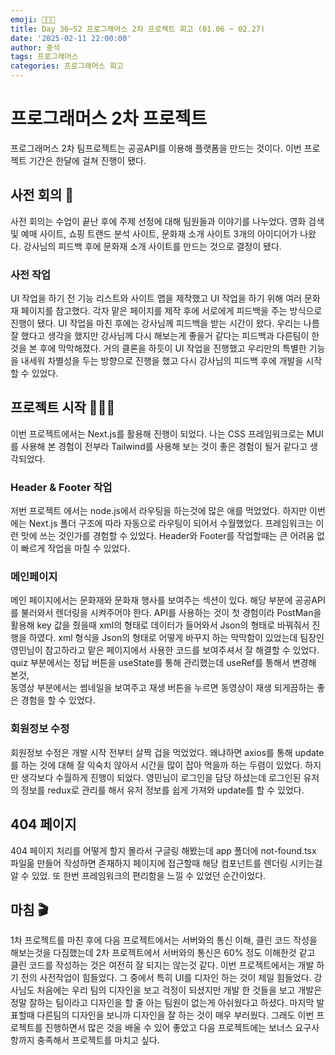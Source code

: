 ```yaml
---
emoji: 👨🏻‍💻
title: Day 36~52 프로그래머스 2차 프로젝트 회고 (01.06 ~ 02.27)
date: '2025-02-11 22:00:00'
author: 중석
tags: 프로그래머스
categories: 프로그래머스 회고
---
```


# 프로그래머스 2차 프로젝트

프로그래머스 2차 팀프로젝트는 공공API를 이용해 플랫폼을 만드는 것이다. 이번 프로젝트 기간은 한달에 걸쳐 진행이 됐다.

## 사전 회의 📝

사전 회의는 수업이 끝난 후에 주제 선정에 대해 팀원들과 이야기를 나누었다.
영화 검색 및 예매 사이트, 쇼핑 트랜드 분석 사이트, 문화재 소개 사이트 3개의 아이디어가 나왔다.
강사님의 피드백 후에 문화재 소개 사이트를 만드는 것으로 결정이 됐다.

### 사전 작업

UI 작업을 하기 전 기능 리스트와 사이트 맵을 제작했고 UI 작업을 하기 위해 여러 문화재 페이지를 참고했다.
각자 맡은 페이지를 제작 후에 서로에게 피드백을 주는 방식으로 진행이 됐다. UI 작업을 마친 후에는 강사님께 피드백을 받는 시간이 왔다.
우리는 나름 잘 했다고 생각을 했지만 강사님께 다시 해보는게 좋을거 같다는 피드백과 다른팀이 한것을 본 후에 막막해졌다.
거의 클론을 하듯이 UI 작업을 진행했고 우리만의 특별한 기능을 내세워 차별성을 두는 방향으로 진행을 했고
다시 강사님의 피드백 후에 개발을 시작할 수 있었다.

## 프로젝트 시작 👨🏻‍💻

이번 프로젝트에서는 Next.js를 활용해 진행이 되었다. 나는 CSS 프레임워크로는 MUI를 사용해 본 경험이 전부라
Tailwind를 사용해 보는 것이 좋은 경험이 될거 같다고 생각되었다.

### Header & Footer 작업

저번 프로젝트 에서는 node.js에서 라우팅을 하는것에 많은 애를 먹었었다. 하지만 이번에는 Next.js 폴더 구조에 따라 자동으로 라우팅이 되어서
수월했었다. 프레임워크는 이런 맛에 쓰는 것인가를 경험할 수 있었다. Header와 Footer를 작업할때는 큰 어려움 없이 빠르게 작업을 마칠 수 있었다.

### 메인페이지

메인 페이지에서는 문화재와 문화재 행사를 보여주는 섹션이 있다. 해당 부분에 공공API를 불러와서 렌더링을 시켜주어야 한다. API를 사용하는 것이 첫 경험이라
PostMan을 활용해 key 값을 줬을때 xml의 형태로 데이터가 들어와서 Json의 형태로 바꿔줘서 진행을 하였다.
xml 형식을 Json의 형태로 어떻게 바꾸지 하는 막막함이 있었는데 팀장인 영민님이 참고하라고 맡은 페이지에서 사용한 코드를 보여주셔서 잘 해결할 수 있었다.
quiz 부분에서는 정답 버튼을 useState를 통해 관리했는데 useRef를 통해서 변경해 본것,  
동영상 부분에서는 썸네일을 보여주고 재생 버튼을 누르면 동영상이 재생 되게끔하는 좋은 경험을 할 수 있었다.

### 회원정보 수정

회원정보 수정은 개발 시작 전부터 살짝 겁을 먹었었다. 왜냐하면 axios를 통해 update를 하는 것에 대해 잘 익숙치 않아서 시간을 많이 잡아 먹을까 하는 두렴이 있었다.
하지만 생각보다 수월하게 진행이 되었다. 영민님이 로그인을 담당 하셨는데 로그인된 유저의 정보를 redux로 관리를 해서 유저 정보를 쉽게 가져와 update를 할 수 있었다.

## 404 페이지

404 페이지 처리를 어떻게 할지 몰라서 구글링 해봤는데 app 폴더에 not-found.tsx 파일읆 만들어 작성하면 존재하지 페이지에 접근할때 해당 컴포넌트를 렌더링 시키는걸
알 수 있었. 또 한번 프레임워크의 편리함을 느낄 수 있었던 순간이었다.

## 마침 🎬

1차 프로젝트를 마친 후에 다음 프로젝트에서는 서버와의 통신 이해, 클린 코드 작성을 해보는것을 다짐했는데 2차 프로젝트에서 서버와의 통신은 60% 정도 이해한것 같고 클린 코드를 작성하는 것은
여전히 잘 되지는 않는것 같다. 이번 프로젝트에서는 개발 하기 전의 사전작업이 힘들었다. 그 중에서 특히 UI를 디자인 하는 것이 제일 힘들었다. 강사님도 처음에는 우리 팀의 디자인을 보고
걱정이 되셨지만 개발 한 것들을 보고 개발은 정말 잘하는 팀이라고 디자인을 할 줄 아는 팀원이 없는게 아쉬웠다고 하셨다. 마지막 발표할때 다른팀의 디자인을 보니까
디자인을 잘 하는 것이 매우 부러웠다. 그래도 이번 프로젝트를 진행하면서 많은 것을 배울 수 있어 좋았고 다음 프로젝트에는 보너스 요구사항까지 충족해서 프로젝트를 마치고 싶다.

```toc

```
